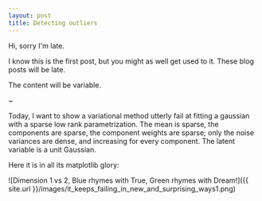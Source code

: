 ```yaml
---
layout: post
title: Detecting outliers
---
```

Hi, sorry I'm late.

I know this is the first post, but you might as well get used to it. These blog posts will be late. 

The content will be variable. 

~

Today, I want to show a variational method utterly fail at fitting a gaussian with a sparse low rank parametrization. The mean is sparse, the components are sparse, the component weights are sparse; only the noise variances are dense, and increasing for every component. The latent variable is a unit Gaussian.

Here it is in all its matplotlib glory:


![Dimension 1 vs 2, Blue rhymes with True, Green rhymes with Dream!]({{ site.url }}/images/it_keeps_failing_in_new_and_surprising_ways1.png)


